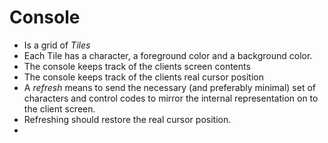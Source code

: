 Console
=======

* Is a grid of *Tiles*
* Each Tile has a character, a foreground color and a background color.
* The console keeps track of the clients screen contents
* The console keeps track of the clients real cursor position
* A *refresh* means to send the necessary (and preferably minimal) set of characters and control codes to mirror the internal representation on to the client screen.
* Refreshing should restore the real cursor position.
* 
